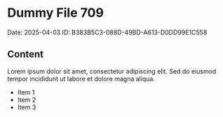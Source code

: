 # Dummy File 709

Date: 2025-04-03
ID: B383B5C3-088D-49BD-A613-D0DD99E1C558

## Content

Lorem ipsum dolor sit amet, consectetur adipiscing elit.
Sed do eiusmod tempor incididunt ut labore et dolore magna aliqua.

* Item 1
* Item 2
* Item 3
